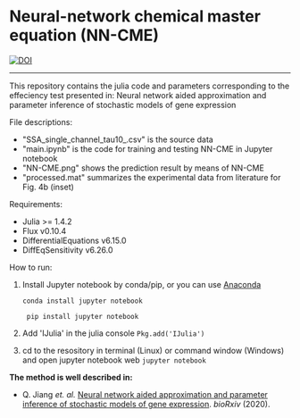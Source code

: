 # Neural-network chemical master equation (NN-CME)
[![DOI](https://zenodo.org/badge/DOI/10.5281/zenodo.4643094.svg)](https://doi.org/10.5281/zenodo.4643094)

***
This repository contains the julia code and parameters corresponding to the effeciency test presented in:
Neural network aided approximation and parameter inference of stochastic models of gene expression

File descriptions:

- "SSA_single_channel_tau10_.csv" is the source data 
- "main.ipynb" is the code for training and testing NN-CME in Jupyter notebook
- "NN-CME.png" shows the prediction result by means of NN-CME
- "processed.mat" summarizes the experimental data from literature for Fig. 4b (inset)

Requirements:

- Julia >= 1.4.2
- Flux v0.10.4
- DifferentialEquations v6.15.0
- DiffEqSensitivity v6.26.0

How to run:

1. Install Jupyter notebook by conda/pip, or you can use [Anaconda](https://www.anaconda.com/) 

   ```conda install jupyter notebook```

   ``` pip install jupyter notebook```  

2. Add 'IJulia' in the julia console
   ```Pkg.add('IJulia')```

3. cd to the resository in terminal (Linux) or command window (Windows) and open jupyter notebook web
   ```jupyter notebook```

**The method is well described in:**
* Q. Jiang _et. al._ [Neural network aided approximation and parameter inference of stochastic models of gene expression](https://www.biorxiv.org/content/10.1101/2020.12.15.422883v1.full.pdf). _bioRxiv_ (2020).
   

